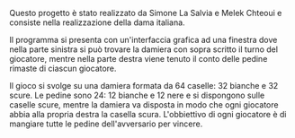 Questo progetto è stato realizzato da Simone La Salvia e Melek Chteoui e consiste nella realizzazione della dama italiana.

Il programma si presenta con un'interfaccia grafica ad una finestra dove nella parte sinistra si può trovare la damiera con sopra scritto il turno del giocatore, mentre nella parte destra viene tenuto il conto delle pedine rimaste di ciascun giocatore.

Il gioco si svolge su una damiera formata da 64 caselle: 32 bianche e 32 scure.
Le pedine sono 24: 12 bianche e 12 nere e si dispongono sulle caselle scure, mentre la damiera va disposta in modo che ogni giocatore abbia alla propria destra la casella scura.
L'obbiettivo di ogni giocatore è di mangiare tutte le pedine dell'avversario per vincere.
